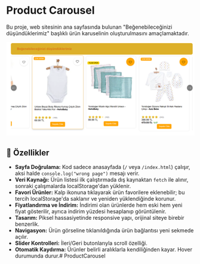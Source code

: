 # Product Carousel

Bu proje, web sitesinin ana sayfasında bulunan "Beğenebileceğinizi düşündüklerimiz" başlıklı ürün karuselinin  oluşturulmasını amaçlamaktadır.

![Carousel Screenshot](./image.png)

## 🔧 Özellikler

- **Sayfa Doğrulama:** Kod sadece anasayfada (`/` veya `/index.html`) çalışır, aksi halde `console.log("wrong page")` mesajı verir.
- **Veri Kaynağı:** Ürün listesi ilk çalıştırmada dış kaynaktan `fetch` ile alınır, sonraki çalışmalarda localStorage'dan yüklenir.
- **Favori Ürünler:** Kalp ikonuna tıklayarak ürün favorilere eklenebilir; bu tercih localStorage'da saklanır ve yeniden yüklendiğinde korunur.
- **Fiyatlandırma ve İndirim:** İndirimi olan ürünlerde hem eski hem yeni fiyat gösterilir, ayrıca indirim yüzdesi hesaplanıp görüntülenir.
- **Tasarım:** Piksel hassasiyetinde responsive yapı, orijinal siteye birebir benzerlik.
- **Navigasyon:** Ürün görseline tıklanıldığında ürün bağlantısı yeni sekmede açılır.
- **Slider Kontrolleri:** İleri/Geri butonlarıyla scroll özelliği.
- **Otomatik Kaydırma:** Ürünler belirli aralıklarla kendiliğinden kayar. Hover durumunda durur.#   P r o d u c t C a r o u s e l 
 
 